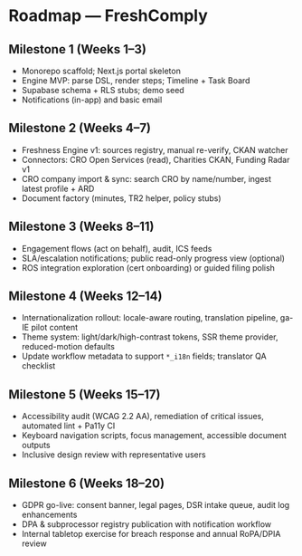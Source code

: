 # Roadmap — FreshComply

## Milestone 1 (Weeks 1–3)
- Monorepo scaffold; Next.js portal skeleton
- Engine MVP: parse DSL, render steps; Timeline + Task Board
- Supabase schema + RLS stubs; demo seed
- Notifications (in-app) and basic email

## Milestone 2 (Weeks 4–7)
- Freshness Engine v1: sources registry, manual re-verify, CKAN watcher
- Connectors: CRO Open Services (read), Charities CKAN, Funding Radar v1
- CRO company import & sync: search CRO by name/number, ingest latest profile + ARD
- Document factory (minutes, TR2 helper, policy stubs)

## Milestone 3 (Weeks 8–11)
- Engagement flows (act on behalf), audit, ICS feeds
- SLA/escalation notifications; public read-only progress view (optional)
- ROS integration exploration (cert onboarding) or guided filing polish

## Milestone 4 (Weeks 12–14)
- Internationalization rollout: locale-aware routing, translation pipeline, ga-IE pilot content
- Theme system: light/dark/high-contrast tokens, SSR theme provider, reduced-motion defaults
- Update workflow metadata to support `*_i18n` fields; translator QA checklist

## Milestone 5 (Weeks 15–17)
- Accessibility audit (WCAG 2.2 AA), remediation of critical issues, automated lint + Pa11y CI
- Keyboard navigation scripts, focus management, accessible document outputs
- Inclusive design review with representative users

## Milestone 6 (Weeks 18–20)
- GDPR go-live: consent banner, legal pages, DSR intake queue, audit log enhancements
- DPA & subprocessor registry publication with notification workflow
- Internal tabletop exercise for breach response and annual RoPA/DPIA review
